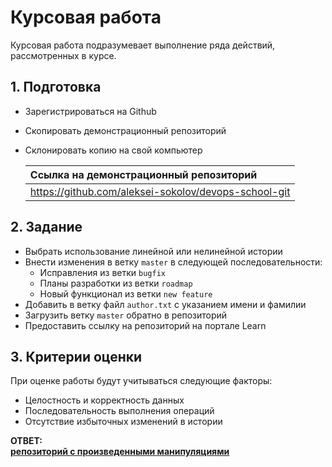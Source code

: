 # Курсовая работа

Курсовая работа подразумевает выполнение ряда действий, рассмотренных в курсе.

## 1. Подготовка

- Зарегистрироваться на Github
- Скопировать демонстрационный репозиторий
- Склонировать копию на свой компьютер

  | Ссылка на демонстрационный репозиторий |
  |:---|
  | <https://github.com/aleksei-sokolov/devops-school-git> |

## 2. Задание

- Выбрать использование линейной или нелинейной истории
- Внести изменения в ветку `master` в следующей последовательности:
  - Исправления из ветки `bugfix`
  - Планы разработки из ветки `roadmap`
  - Новый функционал из ветки `new feature`
- Добавить в ветку файл `author.txt` с указанием имени и фамилии
- Загрузить ветку `master` обратно в репозиторий
- Предоставить ссылку на репозиторий на портале Learn

## 3. Критерии оценки

При оценке работы будут учитываться следующие факторы:

- Целостность и корректность данных
- Последовательность выполнения операций
- Отсутствие избыточных изменений в истории


**ОТВЕТ:**  
**[репозиторий с произведенными манипуляциями](https://github.com/tabwizard/devops-school-git)**
